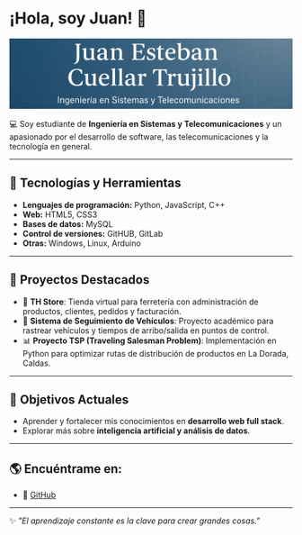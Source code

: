 # ¡Hola, soy Juan! 👋

![Banner](https://github.com/JuanEstebanCuellar/JuanEstebanCuellar/blob/main/encabezadoGITHUB.png)

💻 Soy estudiante de **Ingeniería en Sistemas y Telecomunicaciones** y un apasionado por el desarrollo de software, las telecomunicaciones y la tecnología en general.  

---

## 🚀 Tecnologías y Herramientas  

- **Lenguajes de programación:** Python, JavaScript, C++  
- **Web:** HTML5, CSS3
- **Bases de datos:** MySQL
- **Control de versiones:** GitHUB, GitLab
- **Otras:** Windows, Linux, Arduino  

---

## 📂 Proyectos Destacados  

- 🔧 **TH Store**: Tienda virtual para ferretería con administración de productos, clientes, pedidos y facturación.  
- 🚚 **Sistema de Seguimiento de Vehículos**: Proyecto académico para rastrear vehículos y tiempos de arribo/salida en puntos de control.  
- 📊 **Proyecto TSP (Traveling Salesman Problem)**: Implementación en Python para optimizar rutas de distribución de productos en La Dorada, Caldas.  

---

## 🎯 Objetivos Actuales  

- Aprender y fortalecer mis conocimientos en **desarrollo web full stack**.  
- Explorar más sobre **inteligencia artificial y análisis de datos**.  

---

## 🌎 Encuéntrame en:  

- 🐙 [GitHub](https://github.com/JuanEstebanCuellar)  

---

✨ _"El aprendizaje constante es la clave para crear grandes cosas."_  
